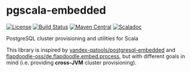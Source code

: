 # pgscala-embedded
[![License](https://img.shields.io/badge/license-MIT-brightgreen.svg)](https://opensource.org/licenses/MIT)
[![Build Status](https://travis-ci.org/oradian/pgscala-embedded.svg?branch=master)](https://travis-ci.org/oradian/pgscala-embedded)
[![Maven Central](https://maven-badges.herokuapp.com/maven-central/org.pgscala.embedded/pgscala-embedded_2.13/badge.svg)](https://maven-badges.herokuapp.com/maven-central/org.pgscala.embedded/pgscala-embedded_2.13)
[![Scaladoc](https://javadoc-badge.appspot.com/org.pgscala.embedded/pgscala-embedded_2.13.svg?label=scaladoc)](http://javadoc-badge.appspot.com/org.pgscala.embedded/pgscala-embedded_2.13)

PostgreSQL cluster provisioning and utilities for Scala

This library is inspired by [yandex-qatools/postgresql-embedded](https://github.com/yandex-qatools/postgresql-embedded "postgresql-embedded") and [flapdoodle-oss/de.flapdoodle.embed.process](https://github.com/flapdoodle-oss/de.flapdoodle.embed.process "de.flapdoodle.embed.process"), but with different goals in mind (i.e. providing **cross-JVM** cluster provisioning).
